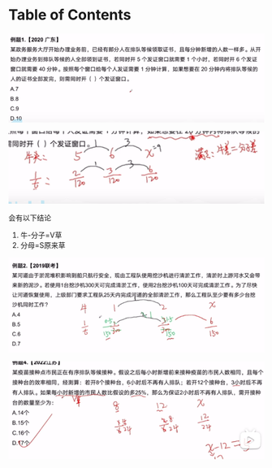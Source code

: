 # Table of Contents





 ![image-20240228212358349](.images/image-20240228212358349.png)





![image-20240228212550571](.images/image-20240228212550571.png)

会有以下结论

1. 牛-分子=V草
2. 分母=S原来草



**![image-20240228212700663](.images/image-20240228212700663.png)**

![image-20240228212909020](.images/image-20240228212909020.png)
